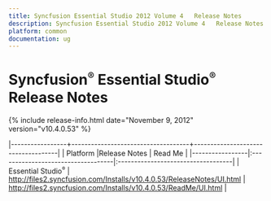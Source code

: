 ```yaml
---
title: Syncfusion Essential Studio 2012 Volume 4   Release Notes  
description: Syncfusion Essential Studio 2012 Volume 4   Release Notes  
platform: common
documentation: ug
---
```


# Syncfusion<sup style="font-size:70%">&reg;</sup> Essential Studio<sup style="font-size:70%">&reg;</sup> Release Notes  

{% include release-info.html date="November 9, 2012"  version="v10.4.0.53" %} 

|-----------------+------------------------------------+------------------------------------|
|   Platform      |Release Notes                       | Read Me                            |
|-----------------|:-----------------------------------|:-----------------------------------|
| Essential Studio<sup style="font-size:70%">&reg;</sup>  | <http://files2.syncfusion.com/Installs/v10.4.0.53/ReleaseNotes/UI.html> | <http://files2.syncfusion.com/Installs/v10.4.0.53/ReadMe/UI.html> |

